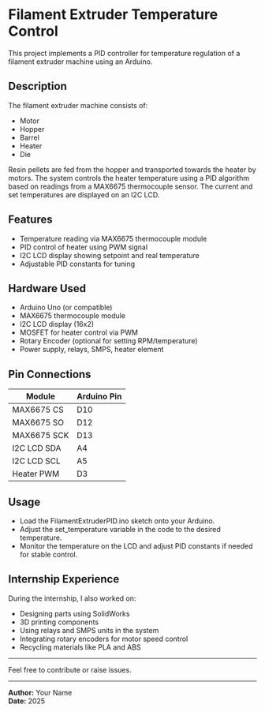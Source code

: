 ﻿# Filament Extruder Temperature Control

This project implements a PID controller for temperature regulation of a filament extruder machine using an Arduino.

## Description

The filament extruder machine consists of:
- Motor
- Hopper
- Barrel
- Heater
- Die

Resin pellets are fed from the hopper and transported towards the heater by motors. The system controls the heater temperature using a PID algorithm based on readings from a MAX6675 thermocouple sensor. The current and set temperatures are displayed on an I2C LCD.

## Features

- Temperature reading via MAX6675 thermocouple module
- PID control of heater using PWM signal
- I2C LCD display showing setpoint and real temperature
- Adjustable PID constants for tuning

## Hardware Used

- Arduino Uno (or compatible)
- MAX6675 thermocouple module
- I2C LCD display (16x2)
- MOSFET for heater control via PWM
- Rotary Encoder (optional for setting RPM/temperature)
- Power supply, relays, SMPS, heater element

## Pin Connections

| Module       | Arduino Pin  |
|--------------|--------------|
| MAX6675 CS   | D10          |
| MAX6675 SO   | D12          |
| MAX6675 SCK  | D13          |
| I2C LCD SDA  | A4           |
| I2C LCD SCL  | A5           |
| Heater PWM   | D3           |

## Usage

- Load the FilamentExtruderPID.ino sketch onto your Arduino.
- Adjust the set_temperature variable in the code to the desired temperature.
- Monitor the temperature on the LCD and adjust PID constants if needed for stable control.

## Internship Experience

During the internship, I also worked on:
- Designing parts using SolidWorks
- 3D printing components
- Using relays and SMPS units in the system
- Integrating rotary encoders for motor speed control
- Recycling materials like PLA and ABS

---

Feel free to contribute or raise issues.

---

**Author:** Your Name  
**Date:** 2025

